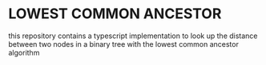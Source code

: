 # LOWEST COMMON ANCESTOR

this repository contains a typescript implementation to look up the distance between two nodes in a binary tree with the lowest common ancestor algorithm